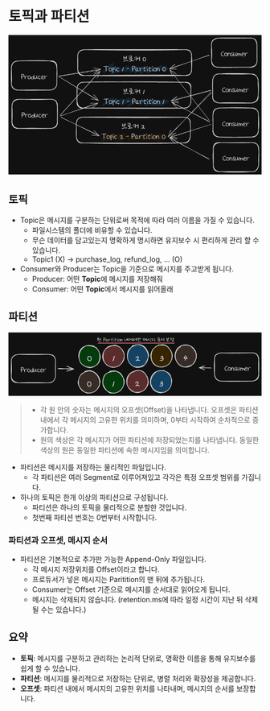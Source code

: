 # 토픽과 파티션

![alt text](./images/9_1_2_0.png)

## 토픽

- Topic은 메시지를 구분하는 단위로써 목적에 따라 여러 이름을 가질 수 있습니다.
  - 파일시스템의 폴더에 비유할 수 있습니다.
  - 무슨 데이터를 담고있는지 명확하게 명시하면 유지보수 시 편리하게 관리 할 수 있습니다.
  - Topic1 (X) -> purchase_log, refund_log, ... (O)
- Consumer와 Producer는 Topic을 기준으로 메시지를 주고받게 됩니다.
  - Producer: 어떤 **Topic**에 메시지를 저장해줘
  - Consumer: 어떤 **Topic**에서 메시지를 읽어올래

## 파티션

![alt text](./images/9_1_2_1.png)
> - 각 원 안의 숫자는 메시지의 오프셋(Offset)을 나타냅니다. 오프셋은 파티션 내에서 각 메시지의 고유햔 위치를 의미하며, 0부터 시작하여 순차적으로 증가합니다.
> - 원의 색상은 각 메시지가 어떤 파티션에 저장되었는지를 나타냅니다. 동일한 색상의 원은 동일한 파티션에 속한 메시지임을 의미합니다.

- 파티션은 메시지를 저장하는 물리적인 파일입니다.
  - 각 파티션은 여러 Segment로 이루어져있고 각각은 특정 오프셋 범위를 가집니다.
- 하나의 토픽은 한개 이상의 파티션으로 구성됩니다.
  - 파티션은 하나의 토픽을 물리적으로 분할한 것입니다.
  - 첫번째 파티션 번호는 0번부터 시작합니다.

### 파티션과 오프셋, 메시지 순서

- 파티션은 기본적으로 추가만 가능한 Append-Only 파일입니다.
  - 각 메시지 저장위치를 Offset이라고 합니다.
  - 프로듀서가 넣은 메시지는 Paritition의 맨 뒤에 추가됩니다.
  - Consumer는 Offset 기준으로 메시지를 순서대로 읽어오게 됩니다.
  - 메시지는 삭제되지 않습니다. (retention.ms에 따라 일정 시간이 지난 뒤 삭제될 수는 있습니다.)

## 요약
- **토픽**: 메시지를 구분하고 관리하는 논리적 단위로, 명확한 이름을 통해 유지보수를 쉽게 할 수 있습니다.
- **파티션**: 메시지를 물리적으로 저장하는 단위로, 병렬 처리와 확장성을 제공합니다.
- **오프셋**: 파티션 내에서 메시지의 고유한 위치를 나타내며, 메시지의 순서를 보장합니다.


<script src="https://utteranc.es/client.js"
        repo="Pseudo-Lab/data-engineering-for-everybody"
        issue-term="pathname"
        label="comments"
        theme="preferred-color-scheme"
        crossorigin="anonymous"
        async>
</script>